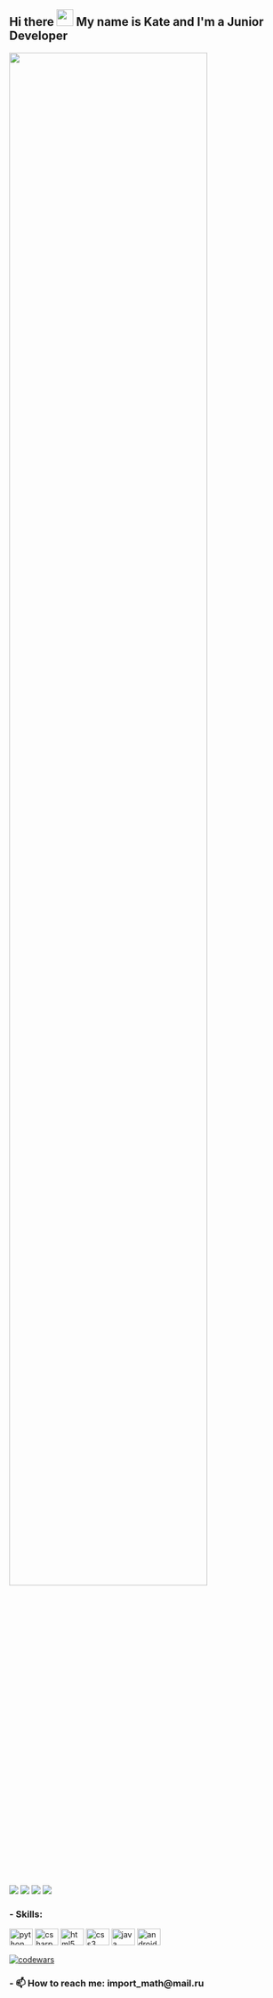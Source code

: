 <h2 align="left">Hi there <img src="https://raw.githubusercontent.com/MartinHeinz/MartinHeinz/master/wave.gif" width="30px"> My name is Kate and I'm a Junior Developer</h2>

<div align="left">
<img src="https://i.pinimg.com/originals/d4/7b/ab/d47babc4a6066749430a4a4e3abfd8b4.gif" align="center" style="width: 84%" />
</div>  

![](http://github-profile-summary-cards.vercel.app/api/cards/stats?username=donteavesdrop&theme=tokyonight)
![](http://github-profile-summary-cards.vercel.app/api/cards/productive-time?username=donteavesdrop&theme=tokyonight&utcOffset=8)
![](http://github-profile-summary-cards.vercel.app/api/cards/repos-per-language?username=donteavesdrop&theme=tokyonight)
![](http://github-profile-summary-cards.vercel.app/api/cards/most-commit-language?username=donteavesdrop&theme=tokyonight)

<!-- <div align="left">
  <img src="https://github-readme-stats.vercel.app/api?hide_title=false&hide_rank=false&show_icons=true&include_all_commits=true&count_private=true&disable_animations=false&theme=tokyonight&locale=en&hide_border=false&username=donteavesdrop" height="150" alt="stats graph"  />
  
</div> -->

<!-- ###

<img align="right" height="150" src="https://i.imgflip.com/65efzo.gif"  />


### -->

<h3 align="left">- Skills:</h3>

<div align="left">
  <img src="https://cdn.jsdelivr.net/gh/devicons/devicon/icons/python/python-original.svg" height="30" width="42" alt="python logo"  />
  <img src="https://cdn.jsdelivr.net/gh/devicons/devicon/icons/csharp/csharp-original.svg" height="30" width="42" alt="csharp logo"  />
  <img src="https://cdn.jsdelivr.net/gh/devicons/devicon/icons/html5/html5-original.svg" height="30" width="42" alt="html5 logo"  />
  <img src="https://cdn.jsdelivr.net/gh/devicons/devicon/icons/css3/css3-original.svg" height="30" width="42" alt="css3 logo"  />
  <img src="https://cdn.jsdelivr.net/gh/devicons/devicon/icons/java/java-original.svg" height="30" width="42" alt="java logo"  />
  <img src="https://cdn.jsdelivr.net/gh/devicons/devicon/icons/android/android-original.svg" height="30" width="42" alt="android logo"  />
</div>

[![codewars](https://www.codewars.com/users/donteavesdrop/badges/small)](https://www.codewars.com/users/donteavesdrop)

###
<h3 align="left">- 📫 How to reach me: import_math@mail.ru </h3>

### 

<br clear="both">
<!-- 

<img src="https://github.com/donteavesdrop/donteavesdrop/blob/main/snake.yml" alt="Snake animation" /> -->

###
